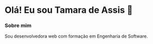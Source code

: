 # Olá! Eu sou Tamara de Assis 👋

### Sobre mim
Sou desenvolvedora web com formação em Engenharia de Software. 


<!--
**TamaraAssis12/tamaraassis12** is a ✨ _special_ ✨ repository because its `README.md` (this file) appears on your GitHub profile.

Here are some ideas to get you started:

- 🔭 I’m currently working on ...
- 🌱 I’m currently learning ...
- 👯 I’m looking to collaborate on ...
- 🤔 I’m looking for help with ...
- 💬 Ask me about ...
- 📫 How to reach me: ...
- 😄 Pronouns: ...
- ⚡ Fun fact: ...
-->
